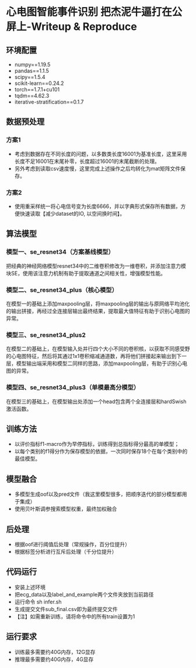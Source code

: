 # 心电图智能事件识别 把杰泥牛逼打在公屏上-Writeup & Reproduce

## 环境配置

* numpy==1.19.5
* pandas==1.1.5
* scipy==1.5.4
* scikit-learn==0.24.2
* torch==1.7.1+cu101
* tqdm==4.62.3
* iterative-stratification==0.1.7

## 数据预处理

### 方案1
* 考虑到数据存在不同长度的问题，以多数类长度16001为基准长度，这里采用长度不足16001在末尾补零，长度超过16001的末尾截断的处理。
* 另外考虑到读取csv速度慢，这里完成上述操作之后均转化为mat矩阵文件保存。

### 方案2
* 使用重采样统一将心电信号变为长度6666，并以字典形式保存所有数据，方便快速读取【减少dataset的IO, 以空间换时间】。

## 算法模型

### 模型一、se_resnet34（方案基线模型）

把经典的神经网络模型resnet34中的二维卷积修改为一维卷积，并添加注意力模块SE，使用该注意力机制有助于提取通道之间相关性，增强模型性能。

### 模型二、se_resnet34_plus（核心模型）

在模型一的基础上添加maxpooling层，将maxpooling层的输出与原网络平均池化的输出拼接，再经过全连接层输出最终结果，提取最大值特征有助于识别心电图的异常。


### 模型三、se_resnet34_plus2

在模型二的基础上，在模型输入处并行四个大小不同的卷积核，以获取不同感受野的心电图特征，然后将其通过1x1卷积缩减通道数，再将他们拼接起来输出到下一层，模型输出端采用和模型二同样的思路，添加maxpooling层，有助于识别心电图的异常。

### 模型四、se_resnet34_plus3（单模最高分模型）

在模型三的基础上，在模型输出处添加一个head包含两个全连接层和hardSwish激活函数。

## 训练方法

* 以评价指标f1-macro作为早停指标，训练得到总指标得分最高的单模型；
* 以每个类别的f1得分作为保存模型的依据，一次同时保存18个在每个类别中的最佳模型。

## 模型融合

* 多模型生成oof以及pred文件（我这里模型很多，把顺序迭代的部分模型都用于集成）
* 使用贝叶斯调参搜索模型权重，最终加权融合

## 后处理

* 根据oof进行阈值后处理（常规操作，百分位提升）
* 根据标签分析进行互斥后处理（千分位提升）

## 代码运行

* 安装上述环境
* 把ecg_data以及label_and_example两个文件夹放到当前路径
* 运行命令 sh infer.sh
* 生成提交文件sub_final.csv即为最终提交文件
* 【注】如需重新训练，请将命令中的所有train设置为1

## 运行要求

* 训练最多需要约40G内存，12G显存
* 推理最多需要约40G内存，4G显存

